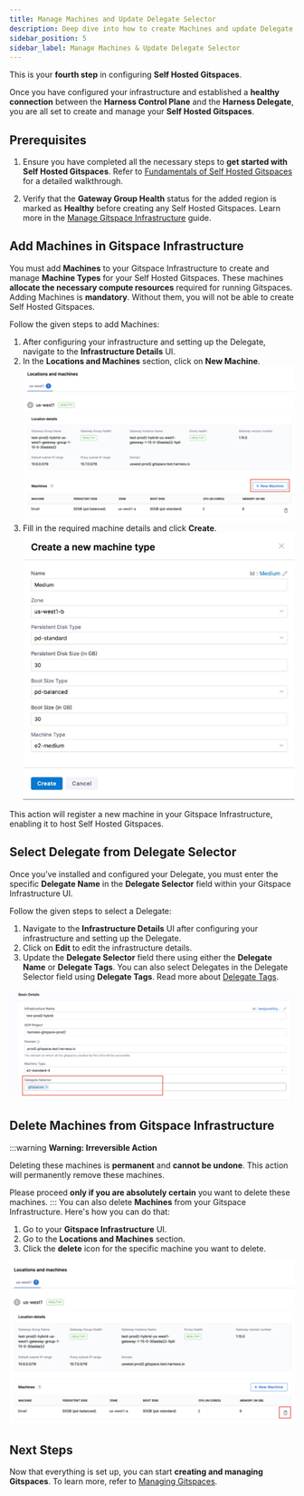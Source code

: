 ```yaml
---
title: Manage Machines and Update Delegate Selector
description: Deep dive into how to create Machines and update Delegate Selector to get started. 
sidebar_position: 5
sidebar_label: Manage Machines & Update Delegate Selector
---
```

This is your **fourth step** in configuring **Self Hosted Gitspaces**. 

Once you have configured your infrastructure and established a **healthy connection** between the **Harness Control Plane** and the **Harness Delegate**, you are all set to create and manage your **Self Hosted Gitspaces**.

## Prerequisites

1. Ensure you have completed all the necessary steps to **get started with Self Hosted Gitspaces**. Refer to [Fundamentals of Self Hosted Gitspaces](/docs/cloud-development-environments/self-hosted-gitspaces/fundamentals.md#get-started-with-self-hosted-gitspaces) for a detailed walkthrough.

2. Verify that the **Gateway Group Health** status for the added region is marked as **Healthy** before creating any Self Hosted Gitspaces. Learn more in the [Manage Gitspace Infrastructure](/docs/cloud-development-environments/self-hosted-gitspaces/steps/gitspace-infra-ui.md#assess-gateway-group-health-for-gitspace-infrastructure) guide.

## Add Machines in Gitspace Infrastructure

You must add **Machines** to your Gitspace Infrastructure to create and manage **Machine Types** for your Self Hosted Gitspaces. These machines **allocate the necessary compute resources** required for running Gitspaces. Adding Machines is **mandatory**. Without them, you will not be able to create Self Hosted Gitspaces.

Follow the given steps to add Machines:

1. After configuring your infrastructure and setting up the Delegate, navigate to the **Infrastructure Details** UI.
2. In the **Locations and Machines** section, click on **New Machine**.
![](./static/new-machine.png)
3. Fill in the required machine details and click **Create**.
![](./static/machine-details.jpg)

This action will register a new machine in your Gitspace Infrastructure, enabling it to host Self Hosted Gitspaces.

## Select Delegate from Delegate Selector

Once you’ve installed and configured your Delegate, you must enter the specific **Delegate Name** in the **Delegate Selector** field within your Gitspace Infrastructure UI.

Follow the given steps to select a Delegate:

1. Navigate to the **Infrastructure Details** UI after configuring your infrastructure and setting up the Delegate.
2. Click on **Edit** to edit the infrastructure details. 
3. Update the **Delegate Selector** field there using either the **Delegate Name** or **Delegate Tags**. You can also select Delegates in the Delegate Selector field using **Delegate Tags**. Read more about [Delegate Tags](https://developer.harness.io/docs/platform/delegates/manage-delegates/select-delegates-with-selectors#delegate-tags). 

![](./static/delegate-selector.png)

## Delete Machines from Gitspace Infrastructure
:::warning **Warning: Irreversible Action**

Deleting these machines is **permanent** and **cannot be undone**. This action will permanently remove these machines. 

Please proceed **only if you are absolutely certain** you want to delete these machines.
:::
You can also delete **Machines** from your Gitspace Infrastructure. Here's how you can do that: 
1. Go to your **Gitspace Infrastructure** UI. 
2. Go to the **Locations and Machines** section. 
3. Click the **delete** icon for the specific machine you want to delete. 

![](./static/delete-machine.png)

## Next Steps
Now that everything is set up, you can start **creating and managing Gitspaces**. To learn more, refer to [Managing Gitspaces](/docs/category/manage-gitspaces).

